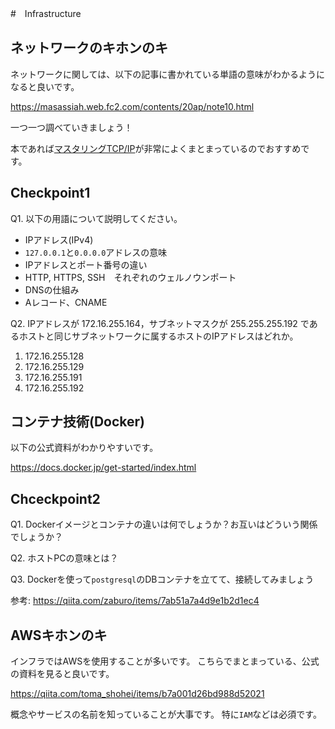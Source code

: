 #　Infrastructure

## ネットワークのキホンのキ

ネットワークに関しては、以下の記事に書かれている単語の意味がわかるようになると良いです。

https://masassiah.web.fc2.com/contents/20ap/note10.html

一つ一つ調べていきましょう！

本であれば[マスタリングTCP/IP](https://www.amazon.co.jp/%E3%83%9E%E3%82%B9%E3%82%BF%E3%83%AA%E3%83%B3%E3%82%B0TCP-IP%E2%80%95%E5%85%A5%E9%96%80%E7%B7%A8%E2%80%95-%E7%AC%AC6%E7%89%88-%E4%BA%95%E4%B8%8A-%E7%9B%B4%E4%B9%9F/dp/4274224473/ref=asc_df_4274224473/?tag=jpgo-22&linkCode=df0&hvadid=342397001181&hvpos=&hvnetw=g&hvrand=10440745021831075600&hvpone=&hvptwo=&hvqmt=&hvdev=c&hvdvcmdl=&hvlocint=&hvlocphy=1009507&hvtargid=pla-847853186623&psc=1&th=1&psc=1&tag=&ref=&adgrpid=72867581430&hvpone=&hvptwo=&hvadid=342397001181&hvpos=&hvnetw=g&hvrand=10440745021831075600&hvqmt=&hvdev=c&hvdvcmdl=&hvlocint=&hvlocphy=1009507&hvtargid=pla-847853186623)が非常によくまとまっているのでおすすめです。


## Checkpoint1

Q1. 以下の用語について説明してください。

- IPアドレス(IPv4)
- `127.0.0.1`と`0.0.0.0`アドレスの意味
- IPアドレスとポート番号の違い
- HTTP, HTTPS, SSH　それぞれのウェルノウンポート
- DNSの仕組み
- Aレコード、CNAME

Q2. IPアドレスが 172.16.255.164，サブネットマスクが 255.255.255.192 であるホストと同じサブネットワークに属するホストのIPアドレスはどれか。

1. 172.16.255.128
2. 172.16.255.129
3. 172.16.255.191
4. 172.16.255.192

## コンテナ技術(Docker)

以下の公式資料がわかりやすいです。

https://docs.docker.jp/get-started/index.html

## Chceckpoint2

Q1. Dockerイメージとコンテナの違いは何でしょうか？お互いはどういう関係でしょうか？

Q2. ホストPCの意味とは？

Q3. Dockerを使って`postgresql`のDBコンテナを立てて、接続してみましょう

参考: https://qiita.com/zaburo/items/7ab51a7a4d9e1b2d1ec4

## AWSキホンのキ

インフラではAWSを使用することが多いです。
こちらでまとまっている、公式の資料を見ると良いです。

https://qiita.com/toma_shohei/items/b7a001d26bd988d52021

概念やサービスの名前を知っていることが大事です。
特に`IAM`などは必須です。


